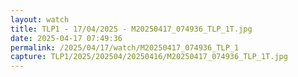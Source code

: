 ```yaml
---
layout: watch
title: TLP1 - 17/04/2025 - M20250417_074936_TLP_1T.jpg
date: 2025-04-17 07:49:36
permalink: /2025/04/17/watch/M20250417_074936_TLP_1
capture: TLP1/2025/202504/20250416/M20250417_074936_TLP_1T.jpg
---
```


